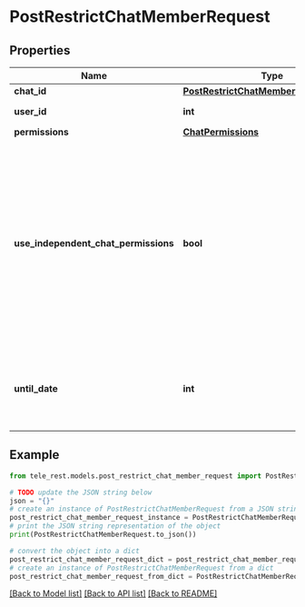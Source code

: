 # PostRestrictChatMemberRequest


## Properties

Name | Type | Description | Notes
------------ | ------------- | ------------- | -------------
**chat_id** | [**PostRestrictChatMemberRequestChatId**](PostRestrictChatMemberRequestChatId.md) |  | 
**user_id** | **int** | Unique identifier of the target user | 
**permissions** | [**ChatPermissions**](ChatPermissions.md) |  | 
**use_independent_chat_permissions** | **bool** | Pass *True* if chat permissions are set independently. Otherwise, the *can\\_send\\_other\\_messages* and *can\\_add\\_web\\_page\\_previews* permissions will imply the *can\\_send\\_messages*, *can\\_send\\_audios*, *can\\_send\\_documents*, *can\\_send\\_photos*, *can\\_send\\_videos*, *can\\_send\\_video\\_notes*, and *can\\_send\\_voice\\_notes* permissions; the *can\\_send\\_polls* permission will imply the *can\\_send\\_messages* permission. | [optional] 
**until_date** | **int** | Date when restrictions will be lifted for the user; Unix time. If user is restricted for more than 366 days or less than 30 seconds from the current time, they are considered to be restricted forever | [optional] 

## Example

```python
from tele_rest.models.post_restrict_chat_member_request import PostRestrictChatMemberRequest

# TODO update the JSON string below
json = "{}"
# create an instance of PostRestrictChatMemberRequest from a JSON string
post_restrict_chat_member_request_instance = PostRestrictChatMemberRequest.from_json(json)
# print the JSON string representation of the object
print(PostRestrictChatMemberRequest.to_json())

# convert the object into a dict
post_restrict_chat_member_request_dict = post_restrict_chat_member_request_instance.to_dict()
# create an instance of PostRestrictChatMemberRequest from a dict
post_restrict_chat_member_request_from_dict = PostRestrictChatMemberRequest.from_dict(post_restrict_chat_member_request_dict)
```
[[Back to Model list]](../README.md#documentation-for-models) [[Back to API list]](../README.md#documentation-for-api-endpoints) [[Back to README]](../README.md)


